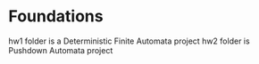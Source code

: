 # Foundations

hw1 folder is a Deterministic Finite Automata project
hw2 folder is Pushdown Automata project
